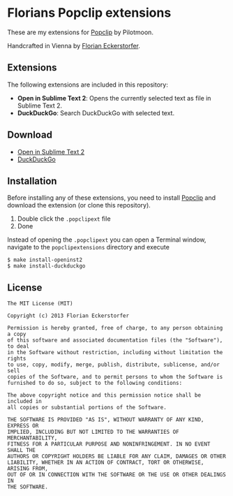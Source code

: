 Florians Popclip extensions
===========================

These are my extensions for [Popclip](http://pilotmoon.com/popclip/) by Pilotmoon.

Handcrafted in Vienna by [Florian Eckerstorfer](http://florianeckerstorfer.com).


Extensions
----------

The following extensions are included in this repository:

- **Open in Sublime Text 2**: Opens the currently selected text as file in Sublime Text 2.
- **DuckDuckGo**: Search DuckDuckGo with selected text.


Download
--------

- [Open in Sublime Text 2](https://s3.amazonaws.com/braincrafted.com/popclip/OpenInST2.popclipext.zip)
- [DuckDuckGo](https://s3.amazonaws.com/braincrafted.com/popclip/DuckDuckGo.popclipext.zip)


Installation
------------

Before installing any of these extensions, you need to install [Popclip](http://shrt.at/MF) and download the extension (or clone this repository).

1. Double click the `.popclipext` file
2. Done

Instead of opening the `.popclipext` you can open a Terminal window, navigate to the `popclipextensions` directory and execute

    $ make install-openinst2
    $ make install-duckduckgo


License
-------

    The MIT License (MIT)

    Copyright (c) 2013 Florian Eckerstorfer

    Permission is hereby granted, free of charge, to any person obtaining a copy
    of this software and associated documentation files (the "Software"), to deal
    in the Software without restriction, including without limitation the rights
    to use, copy, modify, merge, publish, distribute, sublicense, and/or sell
    copies of the Software, and to permit persons to whom the Software is
    furnished to do so, subject to the following conditions:

    The above copyright notice and this permission notice shall be included in
    all copies or substantial portions of the Software.

    THE SOFTWARE IS PROVIDED "AS IS", WITHOUT WARRANTY OF ANY KIND, EXPRESS OR
    IMPLIED, INCLUDING BUT NOT LIMITED TO THE WARRANTIES OF MERCHANTABILITY,
    FITNESS FOR A PARTICULAR PURPOSE AND NONINFRINGEMENT. IN NO EVENT SHALL THE
    AUTHORS OR COPYRIGHT HOLDERS BE LIABLE FOR ANY CLAIM, DAMAGES OR OTHER
    LIABILITY, WHETHER IN AN ACTION OF CONTRACT, TORT OR OTHERWISE, ARISING FROM,
    OUT OF OR IN CONNECTION WITH THE SOFTWARE OR THE USE OR OTHER DEALINGS IN
    THE SOFTWARE.
